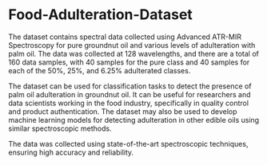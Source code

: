 # Food-Adulteration-Dataset

The dataset contains spectral data collected using Advanced ATR-MIR Spectroscopy for pure groundnut oil and various levels of adulteration with palm oil. The data was collected at 128 wavelengths, and there are a total of 160 data samples, with 40 samples for the pure class and 40 samples for each of the 50%, 25%, and 6.25% adulterated classes.

The dataset can be used for classification tasks to detect the presence of palm oil adulteration in groundnut oil. It can be useful for researchers and data scientists working in the food industry, specifically in quality control and product authentication. The dataset may also be used to develop machine learning models for detecting adulteration in other edible oils using similar spectroscopic methods.

The data was collected using state-of-the-art spectroscopic techniques, ensuring high accuracy and reliability.

